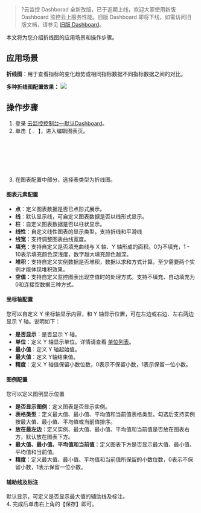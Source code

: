 > ?云监控 Dashborad 全新改版，已于近期上线，欢迎大家使用新版 Dashboard 监控云上服务性能。旧版 Dashboard 即将下线，如需访问旧版文档，请参见 [旧版 Dashboard](https://cloud.tencent.com/document/product/248/13118)。

本文将为您介绍折线图的应用场景和操作步骤。

## 应用场景

**折线图**：用于查看指标的变化趋势或相同指标数据不同指标数据之间的对比。

**多种折线图配置效果：**
![](https://main.qcloudimg.com/raw/40ff7050a04049ac13dcceac59a1c767.png)

## 操作步骤

1. 登录 [云监控控制台—默认Dashboard](https://console.cloud.tencent.com/monitor/dashboard2/default)。
2. 单击【 <img src="https://main.qcloudimg.com/raw/09d4ca5824542316bf485350e4d5f62f.png" width="3%"></img>】，进入编辑图表页。
3. 在图表配置中部分，选择表类型为折线图。

 
#### 图表元素配置
- **点**：定义图表数据是否已点形式展示。
- **线**：默认显示线，可自定义图表数据是否以线形式显示。
- **柱**：自定义图表数据是否以柱状显示。
- **线性**：自定义线性图表的显示类型，支持折线和平滑线
- **线宽**：支持调整图表曲线宽度。
- **填充**：支持自定义是否填充曲线与 X 轴、Y 轴形成的面积。0为不填充，1 - 10表示填充颜色深浅度，数字越大填充颜色越深。
- **堆积**：支持自定义实例数据是否堆积，数据以求和方式计算。至少需要两个实例才能体现堆积效果。
- **空值**：支持自定义监控图表出现空值时的处理方式。支持不填充、自动填充为0和连接空数据三种方式。

   

#### 坐标轴配置

您可以自定义 Y 坐标轴显示内容，和 Y 轴显示位置，可在左边或右边、左右两边显示 Y 轴。说明如下：
- **是否显示**：是否显示 Y 轴。
- **单位**：定义 Y 轴显示单位。详情请查看 [单位列表](https://cloud.tencent.com/document/product/248/46762#step1)。
- **最小值**：定义 Y 轴起始值。
- **最大值**：定义 Y轴结束值。
- **精度**：定义 Y 轴值保留小数位数，0表示不保留小数，1表示保留一位小数。
  	

#### 图例配置

您可以定义图例显示位置
- **是否显示图例**：定义图表是否显示实例。
- **表格类型**：定义最大值、最小值、平均值和当前值表格类型。勾选后支持实例按最大值、最小值、平均值或当前值排序。
- **放在最左边**：定义实例、最大值、最小值、平均值和当前值是否放在图表右方，默认放在图表下方。
- **最大值、最小值、平均值和当前值**：定义图表下方是否显示最大值、最小值、平均值和当前值。
- **精度**：定义最大值、最小值、平均值和当前值所保留的小数位数，0表示不保留小数，1表示保留一位小数。

#### 辅助线及标注

默认显示，可定义是否显示最大值的辅助线及标注。		
4. 完成后单击右上角的【保存】即可。



